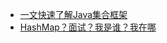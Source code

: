 - [一文快速了解Java集合框架](https://mp.weixin.qq.com/s/P9yLMLQY0gyDdVBhCXHq8Q)
- [HashMap？面试？我是谁？我在哪](https://mp.weixin.qq.com/s/__ZnkPAF6ucUqN8CVSVQeA)